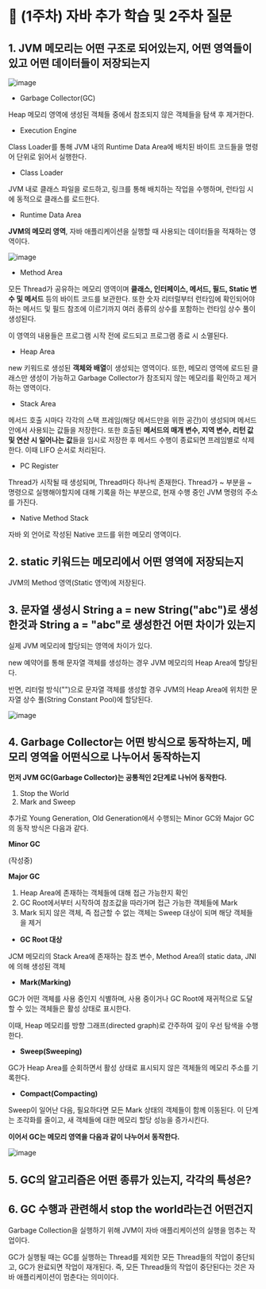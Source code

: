 # 📜 (1주차) 자바 추가 학습 및 2주차 질문

## 1. JVM 메모리는 어떤 구조로 되어있는지, 어떤 영역들이 있고 어떤 데이터들이 저장되는지
![image](https://user-images.githubusercontent.com/103405457/231349728-0618d2d8-774d-489a-b5fe-a5ea5046bfc0.png)
- Garbage Collector(GC)

Heap 메모리 영역에 생성된 객체들 중에서 참조되지 않은 객체들을 탐색 후 제거한다.

- Execution Engine

Class Loader를 통해 JVM 내의 Runtime Data Area에 배치된 바이트 코드들을 명령어 단위로 읽어서 실행한다.

- Class Loader

JVM 내로 클래스 파일을 로드하고, 링크를 통해 배치하는 작업을 수행하며, 런타임 시에 동적으로 클래스를 로드한다.

- Runtime Data Area

**JVM의 메모리 영역**, 자바 애플리케이션을 실행할 때 사용되는 데이터들을 적재하는 영역이다.

![image](https://user-images.githubusercontent.com/103405457/231352031-cff1732c-fe3b-470c-ac51-ec2ce295f2d0.png)

- Method Area

모든 Thread가 공유하는 메모리 영역이며 **클래스, 인터페이스, 메서드, 필드, Static 변수 및 메서드** 등의 바이트 코드를 보관한다. 또한 숫자 리터럴부터 런타임에 확인되어야 하는 메서드 및 필드 참조에 이르기까지 여러 종류의 상수를 포함하는 런타임 상수 풀이 생성된다.

이 영역의 내용들은 프로그램 시작 전에 로드되고 프로그램 종료 시 소멸된다.

- Heap Area

new 키워드로 생성된 **객체와 배열**이 생성되는 영역이다. 또한, 메모리 영역에 로드된 클래스만 생성이 가능하고 Garbage Collector가 참조되지 않는 메모리를 확인하고 제거하는 영역이다.

- Stack Area

메서드 호출 시마다 각각의 스택 프레임(해당 메서드만을 위한 공간)이 생성되며 메서드 안에서 사용되는 값들을 저장한다. 또한 호출된 **메서드의 매개 변수, 지역 변수, 리턴 값 및 연산 시 일어나는 값**들을 임시로 저장한 후 메서드 수행이 종료되면 프레임별로 삭제한다. 이때 LIFO 순서로 처리된다.

- PC Register

Thread가 시작될 때 생성되며, Thread마다 하나씩 존재한다. Thread가 ~ 부분을 ~ 명령으로 실행해야할지에 대해 기록을 하는 부분으로, 현재 수행 중인 JVM 명령의 주소를 가진다.

- Native Method Stack

자바 외 언어로 작성된 Native 코드를 위한 메모리 영역이다.

## 2. static 키워드는 메모리에서 어떤 영역에 저장되는지
JVM의 Method 영역(Static 영역)에 저장된다.

## 3. 문자열 생성시 String a = new String("abc")로 생성한것과 String a = "abc"로 생성한건 어떤 차이가 있는지
실제 JVM 메모리에 할당되는 영역에 차이가 있다.

new 예약어를 통해 문자열 객체를 생성하는 경우 JVM 메모리의 Heap Area에 할당된다.

반면, 리터럴 방식("")으로 문자열 객체를 생성할 경우 JVM의 Heap Area에 위치한 문자열 상수 풀(String Constant Pool)에 할당된다.

![image](https://user-images.githubusercontent.com/103405457/231353056-2d33d9c6-5c77-4c39-9b35-a4841b4c9c9f.png)

## 4. Garbage Collector는 어떤 방식으로 동작하는지, 메모리 영역을 어떤식으로 나누어서 동작하는지
**먼저 JVM GC(Garbage Collector)는 공통적인 2단계로 나뉘어 동작한다.**

1. Stop the World
2. Mark and Sweep

추가로 Young Generation, Old Generation에서 수행되는 Minor GC와 Major GC의 동작 방식은 다음과 같다.

**Minor GC**

(작성중)

**Major GC**

1. Heap Area에 존재하는 객체들에 대해 접근 가능한지 확인
2. GC Root에서부터 시작하여 참조값을 따라가며 접근 가능한 객체들에 Mark
3. Mark 되지 않은 객체, 즉 접근할 수 없는 객체는 Sweep 대상이 되며 해당 객체들을 제거

- **GC Root 대상**

JCM 메모리의 Stack Area에 존재하는 참조 변수, Method Area의 static data, JNI에 의해 생성된 객체

- **Mark(Marking)**

GC가 어떤 객체를 사용 중인지 식별하며, 사용 중이거나 GC Root에 재귀적으로 도달할 수 있는 객체들은 활성 상태로 표시한다.

이때, Heap 메모리를 방향 그래프(directed graph)로 간주하여 깊이 우선 탐색을 수행한다.

- **Sweep(Sweeping)**

GC가 Heap Area를 순회하면서 활성 상태로 표시되지 않은 객체들의 메모리 주소를 기록한다.

- **Compact(Compacting)**

Sweep이 일어난 다음,  필요하다면 모든 Mark 상태의 객체들이 함께 이동된다. 이 단계는 조각화를 줄이고, 새 객체들에 대한 메모리 할당 성능을 증가시킨다.

**이어서 GC는 메모리 영역을 다음과 같이 나누어서 동작한다.**

![image](https://user-images.githubusercontent.com/103405457/231355895-b4a0ce94-2cfa-4d4a-b8a4-7ea7f80c32c1.png)

## 5. GC의 알고리즘은 어떤 종류가 있는지, 각각의 특성은?

## 6. GC 수행과 관련해서 stop the world라는건 어떤건지

Garbage Collection을 실행하기 위해 JVM이 자바 애플리케이션의 실행을 멈추는 작업이다.

GC가 실행될 때는 GC를 실행하는 Thread를 제외한 모든 Thread들의 작업이 중단되고, GC가 완료되면 작업이 재개된다. 즉, 모든 Thread들의 작업이 중단된다는 것은 자바 애플리케이션이 멈춘다는 의미이다.

